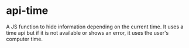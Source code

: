 # api-time
A JS function to hide information depending on the current time. It uses a time api but if it is not available or shows an error, it uses the user's computer time.
